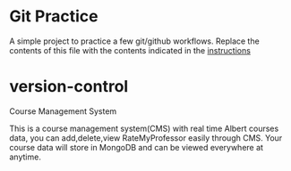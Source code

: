 # Git Practice
A simple project to practice a few git/github workflows.  Replace the contents of this file with the contents indicated in the [instructions](./instructions.md)
# version-control

Course Management System[](https://github.com/jiawei-zhang-a/Course-Management-System)

This is a course management system(CMS) with real time Albert courses data, you can add,delete,view RateMyProfessor easily through CMS. Your course data will store in MongoDB and can be viewed everywhere at anytime.